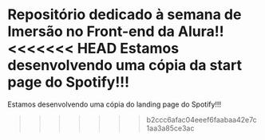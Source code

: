 Repositório dedicado à semana de Imersão no Front-end da Alura!!
<<<<<<< HEAD
Estamos desenvolvendo uma cópia da start page do Spotify!!!
=======
Estamos desenvolvendo uma cópia do landing page do Spotify!!!
>>>>>>> b2ccc6afac04eeef6faabaa42e7c1aa3a85ce3ac
